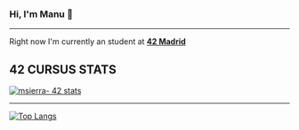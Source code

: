 ### Hi, I'm Manu 👋
------------------------------------------------------------

Right now I'm currently an student at **[4️2 Madrid](https://www.42madrid.com/en/)**

## 42 CURSUS STATS
[![msierra- 42 stats](https://badge42.herokuapp.com/api/stats/msierra-?privacyEmail=false)](https://profile.intra.42.fr/users/msierra-/)

------------------------------------------------------------

[![Top Langs](https://github-readme-stats.vercel.app/api/top-langs/?username=Manuelsierra95&layout=compact)](https://github.com/anuraghazra/github-readme-stats)
